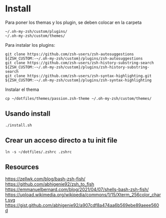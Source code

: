 # Install
Para poner los themas y los plugin, se deben colocar en la carpeta
~~~
~/.oh-my-zsh/custom/plugins/
~/.oh-my-zsh/custom/themes/
~~~
Para instalar los plugins: 
~~~
git clone https://github.com/zsh-users/zsh-autosuggestions ${ZSH_CUSTOM:-~/.oh-my-zsh/custom}/plugins/zsh-autosuggestions
git clone https://github.com/zsh-users/zsh-history-substring-search ${ZSH_CUSTOM:-~/.oh-my-zsh/custom}/plugins/zsh-history-substring-search
git clone https://github.com/zsh-users/zsh-syntax-highlighting.git ${ZSH_CUSTOM:-~/.oh-my-zsh/custom}/plugins/zsh-syntax-highlighting
~~~

Instalar el thema 
~~~
cp ~/dotfiles/themes/passion.zsh-theme ~/.oh-my-zsh/custom/themes/
~~~
## Usando install
~~~
./install.sh
~~~
## Crear un acceso directo a tu init file
~~~
ln -s ~/dotfiles/.zshrc .zshrc 
~~~

## Resources

https://zellwk.com/blog/bash-zsh-fish/
https://github.com/abhigenie92/zsh_to_fish
https://emmanuelbernard.com/blog/2021/04/07/shells-bash-zsh-fish/
https://upload.wikimedia.org/wikipedia/commons/1/15/Xterm_256color_chart.svg
https://gist.github.com/abhigenie92/a907cdf8a474aa6b569ebe89aeee560d

